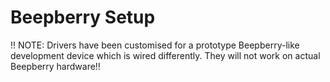 # Beepberry Setup
 
!! NOTE: Drivers have been customised for a prototype Beepberry-like development device which is wired differently. They will not work on actual Beepberry hardware!!
